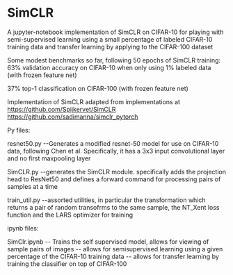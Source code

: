 # SimCLR
A jupyter-notebook implementation of SimCLR on CIFAR-10 for playing with 
semi-supervised learning using a small percentage of labeled CIFAR-10 
training data and transfer learning by applying to the CIFAR-100 dataset

Some modest benchmarks so far, following 50 epochs of SimCLR training:
63% validation accuracy on CIFAR-10 when only using 1% labeled data
(with frozen feature net)

37% top-1 classification on CIFAR-100 (with frozen feature net)

Implementation of SimCLR adapted from implementations at 
https://github.com/Spijkervet/SimCLR
https://github.com/sadimanna/simclr_pytorch

Py files:

resnet50.py
--Generates a modified resnet-50 model for use on CIFAR-10 data, following Chen
et al.  Specifically, it has a 3x3 input convolutional layer and no first 
maxpooling layer

SimCLR.py
--generates the SimCLR module.  specifically adds the projection head to 
ResNet50 and defines a forward command for processing pairs of samples at a 
time

train_util.py
--assorted utilities, in particular the transformation which returns a pair
of random transofrms to the same sample, the NT_Xent loss function and the 
LARS optimizer for training

ipynb files:

SimClr.ipynb 
-- Trains the self supervised model, allows for viewing of sample pairs of
images
-- allows for semisupervised learning using a given percentage of the CIFAR-10 
training data
-- allows for transfer learning by training the classifier on top of CIFAR-100
